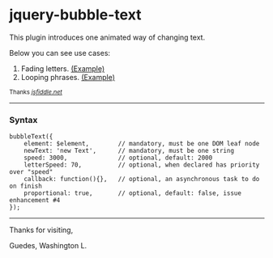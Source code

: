 # jquery-bubble-text

This plugin introduces one animated way of changing text.

Below you can see use cases:

1. Fading letters. [(Example)](https://jsfiddle.net/5c5bkkgu/1/)
2. Looping phrases. [(Example)](https://jsfiddle.net/amf6ktpy/7/)

<sup>Thanks [_jsfiddle.net_](https://jsfiddle.net/)</sup>

---

### Syntax

    bubbleText({
        element: $element,        // mandatory, must be one DOM leaf node
        newText: 'new Text',      // mandatory, must be one string
        speed: 3000,              // optional, default: 2000
        letterSpeed: 70,          // optional, when declared has priority over "speed"
        callback: function(){},   // optional, an asynchronous task to do on finish
        proportional: true,       // optional, default: false, issue enhancement #4
    });

---

Thanks for visiting,

Guedes, Washington L.
